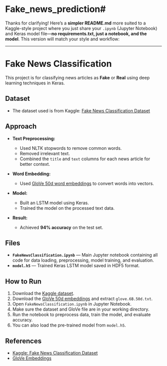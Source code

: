 # Fake_news_prediction#
Thanks for clarifying! Here’s a **simpler README.md** more suited to a Kaggle-style project where you just share your `.ipynb` (Jupyter Notebook) and Keras model file—**no requirements.txt, just a notebook, and the model**. This version will match your style and workflow:

---

# Fake News Classification

This project is for classifying news articles as **Fake** or **Real** using deep learning techniques in Keras.

## Dataset

* The dataset used is from Kaggle:
  [Fake News Classification Dataset](https://www.kaggle.com/datasets/saurabhshahane/fake-news-classification)

## Approach

* **Text Preprocessing:**

  * Used NLTK stopwords to remove common words.
  * Removed irrelevant text.
  * Combined the `title` and `text` columns for each news article for better context.

* **Word Embedding:**

  * Used [GloVe 50d word embeddings](https://nlp.stanford.edu/data/glove.6B.zip) to convert words into vectors.

* **Model:**

  * Built an LSTM model using Keras.
  * Trained the model on the processed text data.

* **Result:**

  * Achieved **94% accuracy** on the test set.

## Files

* **`FakeNewsClassification.ipynb`** — Main Jupyter notebook containing all code for data loading, preprocessing, model training, and evaluation.
* **`model.h5`** — Trained Keras LSTM model saved in HDF5 format.

## How to Run

1. Download the [Kaggle dataset](https://www.kaggle.com/datasets/saurabhshahane/fake-news-classification).
2. Download the [GloVe 50d embeddings](https://nlp.stanford.edu/data/glove.6B.zip) and extract `glove.6B.50d.txt`.
3. Open `FakeNewsClassification.ipynb` in Jupyter Notebook.
4. Make sure the dataset and GloVe file are in your working directory.
5. Run the notebook to preprocess data, train the model, and evaluate accuracy.
6. You can also load the pre-trained model from `model.h5`.

## References

* [Kaggle: Fake News Classification Dataset](https://www.kaggle.com/datasets/saurabhshahane/fake-news-classification)
* [GloVe Embeddings](https://nlp.stanford.edu/projects/glove/)
